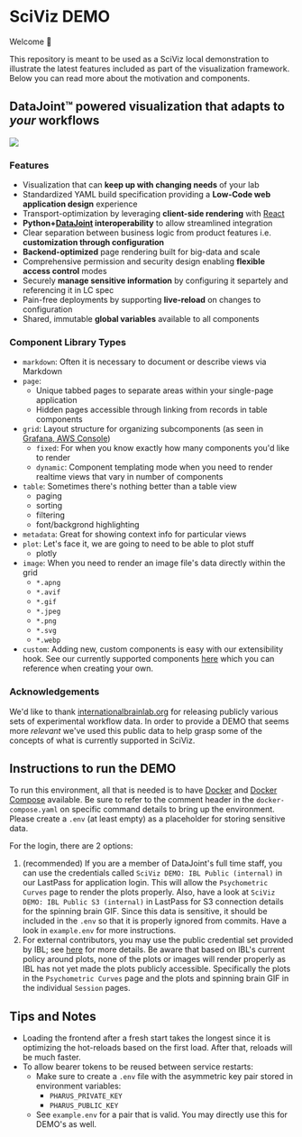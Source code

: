 # SciViz DEMO

Welcome 👋

This repository is meant to be used as a SciViz local demonstration to illustrate the latest features included as part of the visualization framework. Below you can read more about the motivation and components. 

## DataJoint™ powered visualization that adapts to *your* workflows

![](https://images.squarespace-cdn.com/content/v1/60e5a50c0632d17c36f6b2d3/1638463454411-SMVPVS9EBPLU9T9T5YMN/unsplash-image-Pyut03Gn98w.jpg?format=1000w)

### Features

- Visualization that can **keep up with changing needs** of your lab
- Standardized YAML build specification providing a **Low-Code web application
  design** experience
- Transport-optimization by leveraging **client-side rendering** with
  [React](https://reactjs.org/)
- **Python+[DataJoint](https://www.datajoint.org/) interoperability** to allow
  streamlined integration
- Clear separation between business logic from product features i.e. **customization
  through configuration**
- **Backend-optimized** page rendering built for big-data and scale
- Comprehensive permission and security design enabling **flexible access control**
  modes
- Securely **manage sensitive information** by configuring it separtely and referencing it in LC spec
- Pain-free deployments by supporting **live-reload** on changes to configuration
- Shared, immutable **global variables** available to all components

### Component Library Types
- `markdown`: Often it is necessary to document or describe views via Markdown
- `page`:
  - Unique tabbed pages to separate areas within your single-page application
  - Hidden pages accessible through linking from records in table components
- `grid`: Layout structure for organizing subcomponents (as seen in
  [Grafana, AWS Console](https://github.com/react-grid-layout/react-grid-layout#projects-using-react-grid-layout))
  - `fixed`: For when you know exactly how many components you'd like to render
  - `dynamic`: Component templating mode when you need to render realtime views that
  vary in number of components
- `table`: Sometimes there's nothing better than a table view
  - paging
  - sorting
  - filtering
  - font/backgrond highlighting
- `metadata`: Great for showing context info for particular views
- `plot`: Let's face it, we are going to need to be able to plot stuff
  - plotly
- `image`: When you need to render an image file's data directly within the grid
  - `*.apng`
  - `*.avif`
  - `*.gif`
  - `*.jpeg`
  - `*.png`
  - `*.svg`
  - `*.webp`
- `custom`: Adding new, custom components is easy with our extensibility hook. See our currently supported components [here](https://github.com/datajoint/pharus/blob/master/pharus/component_interface.py) which you can reference when creating your own.

### Acknowledgements

We'd like to thank [internationalbrainlab.org](https://data.internationalbrainlab.org) for releasing
publicly various sets of experimental workflow data. In order to provide a DEMO that
seems more *relevant* we've used this public data to help grasp some of the concepts
of what is currently supported in SciViz.

## Instructions to run the DEMO

To run this environment, all that is needed is to have [Docker](https://www.docker.com/get-started) and [Docker Compose](https://docs.docker.com/compose/gettingstarted/) available. Be sure to refer to the comment header in the `docker-compose.yaml` on specific command details to bring up the environment. Please create a `.env` (at least empty) as a placeholder for storing sensitive data.

For the login, there are 2 options:
1. (recommended) If you are a member of DataJoint's full time staff, you can use the credentials called `SciViz DEMO: IBL Public (internal)` in our LastPass for application login. This will allow the `Psychometric Curves` page to render the plots properly. Also, have a look at `SciViz DEMO: IBL Public S3 (internal)` in LastPass for S3 connection details for the spinning brain GIF. Since this data is sensitive, it should be included in the `.env` so that it is properly ignored from commits. Have a look in `example.env` for more instructions.
1. For external contributors, you may use the public credential set provided by IBL; see [here](https://int-brain-lab.github.io/iblenv/dj_docs/public_datajoint.html#accessing-the-public-database-on-your-local-machine) for more details. Be aware that based on IBL's current policy around plots, none of the plots or images will render properly as IBL has not yet made the plots publicly accessible. Specifically the plots in the `Psychometric Curves` page and the plots and spinning brain GIF in the individual `Session` pages.

## Tips and Notes
- Loading the frontend after a fresh start takes the longest since it is optimizing the hot-reloads based on the first load. After that, reloads will be much faster.
- To allow bearer tokens to be reused between service restarts:
  - Make sure to create a `.env` file with the asymmetric key pair stored in environment variables:
    - `PHARUS_PRIVATE_KEY`
    - `PHARUS_PUBLIC_KEY`
  - See `example.env` for a pair that is valid. You may directly use this for DEMO's as well.
